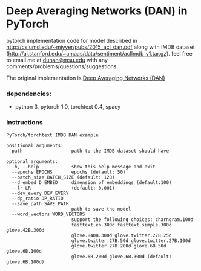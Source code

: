 # Deep Averaging Networks (DAN) in PyTorch
pytorch implementation code for model described in
<http://cs.umd.edu/~miyyer/pubs/2015_acl_dan.pdf> along with IMDB dataset (<http://ai.stanford.edu/~amaas/data/sentiment/aclImdb_v1.tar.gz>). 
feel free to email me at dunan@msu.edu with any comments/problems/questions/suggestions.

The original implementation is [Deep Averaging Networks (DAN)](https://github.com/miyyer/dan)

### dependencies: 
- python 3, pytorch 1.0, torchtext 0.4, spacy

### instructions

```angular2html
PyTorch/torchtext IMDB DAN example

positional arguments:
  path                  path to the IMDB dataset should have

optional arguments:
  -h, --help            show this help message and exit
  --epochs EPOCHS       epochs (default: 50)
  --batch_size BATCH_SIZE (default: 128)
  --d_embed D_EMBED     dimension of embeddings (default:100)
  --lr LR               (default: 0.001)
  --dev_every DEV_EVERY
  --dp_ratio DP_RATIO
  --save_path SAVE_PATH
                        path to save the model
  --word_vectors WORD_VECTORS
                        support the following choices: charngram.100d
                        fasttext.en.300d fasttext.simple.300d glove.42B.300d
                        glove.840B.300d glove.twitter.27B.25d
                        glove.twitter.27B.50d glove.twitter.27B.100d
                        glove.twitter.27B.200d glove.6B.50d glove.6B.100d
                        glove.6B.200d glove.6B.300d (default: glove.6B.100d)

```

